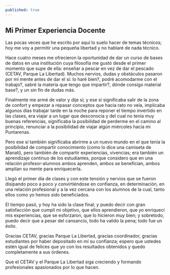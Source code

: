 ```yaml
---
published: true
---
```



## Mi Primer Experiencia Docente

Las pocas veces que he escrito por aquí lo suelo hacer de temas técnicos; hoy me voy a permitir una pequeña libertad y no hablaré de nada técnico.

Hace cuatro meses me ofrecieron la oportunidad de dar un curso de bases de datos en una institución cuya filosofía me gustó desde el primer momento que supe de ella: enseñar a pescar en vez de dar el pescado (CETAV, Parque La Libertad). Muchos nervios, dudas y obstáculos pasaron por mí mente antes de dar el sí: lo haré bien?, podré acomodarme con el trabajo?, sabré la materia que tengo que impartir?, dónde consigo material base?, y un sin fin de dudas más.

Finalmente me armé de valor y dije sí; y ese sí significaba salir de la zona de confort y empezar a repasar conceptos que hacia rato no veía, implicaba algunos días trabajar tarde en la noche para reponer el tiempo invertido en las clases, era viajar a un lugar que desconocía y del cual no tenía muy buenas referencias, significaba la posibilidad de perderme en el camino al principio, renunciar a la posibilidad de viajar algún miércoles hacia mi Puntarenas. 

Pero ese sí también significaba abrirme a un nuevo mundo en el que tenía la posibilidad de compartir conocimiento (como lo dice una camiseta de Manatí), pero también de compartir experiencias, vivencias; era también un aprendizaje continuo de los estudiantes, porque considero que en una relación profesor-alumnos ambos aprenden, ambos se benefician, ambos amplían su mente para enriquecerla.

Llegó el primer día de clases y con este tensión y nervios que se fueron disipando poco a poco y convirtiéndose en confianza, en determinación, en una relación profesional y a la vez cercana con los alumnos de la cual, tanto ellos como yo hemos sido beneficiados.

El tiempo pasó, y hoy ha sido la clase final; y puedo decir con gran satisfacción que cumplí mi objetivo, que ellos aprendieron, que yo enriquecí mis experiencias, que se esforzaron, que lo hicieron muy bien; y sobretodo, puedo decir que a pesar del cansancio, todo ha valido la pena; todo fue un éxito.

Gracias CETAV, gracias Parque La Libertad, gracias coordinador, gracias estudiantes por haber depositado en mí su confianza; espero que ustedes estén igual de felices que yo con los resultados obtenidos y quedo completamente a sus órdenes.

Que el CETAV y el Parque La Libertad siga creciendo y formando profesionales apasionados por lo que hacen.
